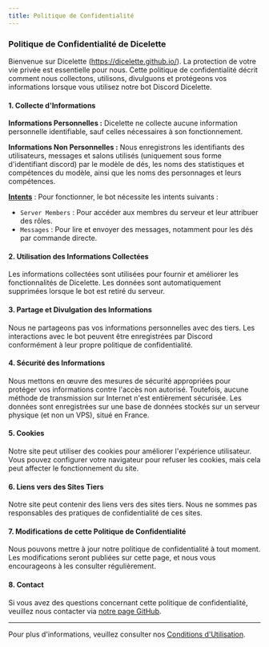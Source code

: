 ```yaml
---
title: Politique de Confidentialité
---
```


### Politique de Confidentialité de Dicelette

Bienvenue sur Dicelette (https://dicelette.github.io/). La protection de votre vie privée est essentielle pour nous. Cette politique de confidentialité décrit comment nous collectons, utilisons, divulguons et protégeons vos informations lorsque vous utilisez notre bot Discord Dicelette.

#### 1. Collecte d'Informations

**Informations Personnelles :**
Dicelette ne collecte aucune information personnelle identifiable, sauf celles nécessaires à son fonctionnement.

**Informations Non Personnelles :**
Nous enregistrons les identifiants des utilisateurs, messages et salons utilisés (uniquement sous forme d'identifiant discord) par le modèle de dés, les noms des statistiques et compétences du modèle, ainsi que les noms des personnages et leurs compétences.

[**Intents**](https://discord.com/developers/docs/topics/gateway#privileged-intents) : Pour fonctionner, le bot nécessite les intents suivants : 
- `Server Members` : Pour accéder aux membres du serveur et leur attribuer des rôles.
- `Messages` : Pour lire et envoyer des messages, notamment pour les dés par commande directe.

#### 2. Utilisation des Informations Collectées

Les informations collectées sont utilisées pour fournir et améliorer les fonctionnalités de Dicelette. Les données sont automatiquement supprimées lorsque le bot est retiré du serveur.

#### 3. Partage et Divulgation des Informations

Nous ne partageons pas vos informations personnelles avec des tiers. Les interactions avec le bot peuvent être enregistrées par Discord conformément à leur propre politique de confidentialité.

#### 4. Sécurité des Informations

Nous mettons en œuvre des mesures de sécurité appropriées pour protéger vos informations contre l'accès non autorisé. Toutefois, aucune méthode de transmission sur Internet n'est entièrement sécurisée.
Les données sont enregistrées sur une base de données stockés sur un serveur physique (et non un VPS), situé en France. 

#### 5. Cookies

Notre site peut utiliser des cookies pour améliorer l'expérience utilisateur. Vous pouvez configurer votre navigateur pour refuser les cookies, mais cela peut affecter le fonctionnement du site.

#### 6. Liens vers des Sites Tiers

Notre site peut contenir des liens vers des sites tiers. Nous ne sommes pas responsables des pratiques de confidentialité de ces sites.

#### 7. Modifications de cette Politique de Confidentialité

Nous pouvons mettre à jour notre politique de confidentialité à tout moment. Les modifications seront publiées sur cette page, et nous vous encourageons à les consulter régulièrement.

#### 8. Contact

Si vous avez des questions concernant cette politique de confidentialité, veuillez nous contacter via [notre page GitHub](https://github.com/dicelette).

---

Pour plus d'informations, veuillez consulter nos [Conditions d'Utilisation](https://dicelette.github.io/docs/TOS).